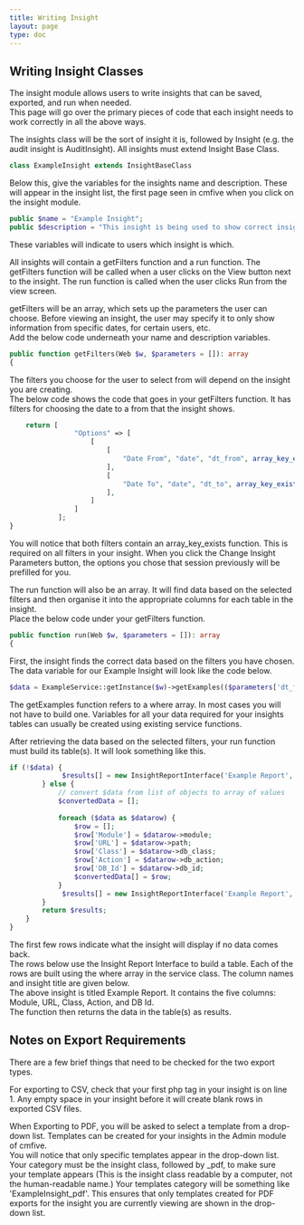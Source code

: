 ```yaml
---
title: Writing Insight
layout: page
type: doc
---
```


## Writing Insight Classes

The insight module allows users to write insights that can be saved, exported, and run when needed.<br>
This page will go over the primary pieces of code that each insight needs to work correctly in all the above ways.

The insights class will be the sort of insight it is, followed by Insight (e.g. the audit insight is AuditInsight). All insights must extend Insight Base Class.

```php
class ExampleInsight extends InsightBaseClass
```

Below this, give the variables for the insights name and description. These will appear in the insight list, the first page seen in cmfive when you click on the insight module.

```php
public $name = "Example Insight";
public $description = "This insight is being used to show correct insight syntax in the docs";
```
These variables will indicate to users which insight is which.

All insights will contain a getFilters function and a run function. The getFilters function will be called when a user clicks on the View button next to the insight. The run function is called when the user clicks Run from the view screen.

getFilters will be an array, which sets up the parameters the user can choose. Before viewing an insight, the user may specify it to only show information from specific dates, for certain users, etc.<br>
Add the below code underneath your name and description variables.

```php
public function getFilters(Web $w, $parameters = []): array
{
```

The filters you choose for the user to select from will depend on the insight you are creating.<br>
The below code shows the code that goes in your getFilters function. It has filters for choosing the date to a from that the insight shows.

```php
    return [
                "Options" => [
                    [
                        [
                            "Date From", "date", "dt_from", array_key_exists('dt_from', $parameters) ? $parameters['dt_from'] : null
                        ],
                        [
                            "Date To", "date", "dt_to", array_key_exists('dt_to', $parameters) ? $parameters['dt_to'] : null
                        ],
                    ]
                ]
            ];
}
```

You will notice that both filters contain an array_key_exists function. This is required on all filters in your insight. When you click the Change Insight Parameters button, the options you chose that session previously will be prefilled for you.

The run function will also be an array. It will find data based on the selected filters and then organise it into the appropriate columns for each table in the insight.<br>
Place the below code under your getFilters function.

```php
public function run(Web $w, $parameters = []): array
{
```
First, the insight finds the correct data based on the filters you have chosen. The data variable for our Example Insight will look like the code below.

```php
$data = ExampleService::getInstance($w)->getExamples(($parameters['dt_from']), ($parameters['dt_to']));
```

The getExamples function refers to a where array. In most cases you will not have to build one. Variables for all your data required for your insights tables can usually be created using existing service functions.

After retrieving the data based on the selected filters, your run function must build its table(s). It will look something like this.

```php
if (!$data) {
             $results[] = new InsightReportInterface('Example Report', ['Results'], [['No data returned for selections']]);
        } else {
            // convert $data from list of objects to array of values
            $convertedData = [];
            
            foreach ($data as $datarow) {
                $row = [];
                $row['Module'] = $datarow->module;
                $row['URL'] = $datarow->path;
                $row['Class'] = $datarow->db_class;
                $row['Action'] = $datarow->db_action;
                $row['DB_Id'] = $datarow->db_id;
                $convertedData[] = $row;
            }
             $results[] = new InsightReportInterface('Example Report', ['Module', 'URL', 'Class', 'Action', 'DB Id'], $convertedData);
        }
        return $results;
    }
}
```

The first few rows indicate what the insight will display if no data comes back.<br>
The rows below use the Insight Report Interface to build a table. Each of the rows are built using the where array in the service class. The column names and insight title are given below.<br> 
The above insight is titled Example Report. It contains the five columns: Module, URL, Class, Action, and DB Id.<br>
The function then returns the data in the table(s) as results.

## Notes on Export Requirements

There are a few brief things that need to be checked for the two export types.

For exporting to CSV, check that your first php tag in your insight is on line 1. Any empty space in your insight before it will create blank rows in exported CSV files.

When Exporting to PDF, you will be asked to select a template from a drop-down list. Templates can be created for your insights in the Admin module of cmfive.<br>
You will notice that only specific templates appear in the drop-down list. Your category must be the insight class, followed by _pdf, to make sure your template appears (This is the insight class readable by a computer, not the human-readable name.) Your templates category will be something like 'ExampleInsight_pdf'. This ensures that only templates created for PDF exports for the insight you are currently viewing are shown in the drop-down list.